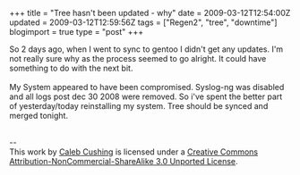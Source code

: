 +++
title = "Tree hasn't been updated - why"
date = 2009-03-12T12:54:00Z
updated = 2009-03-12T12:59:56Z
tags = ["Regen2", "tree", "downtime"]
blogimport = true 
type = "post"
+++

So 2 days ago, when I went to sync to gentoo I didn't get any updates. I'm not really sure why as the process seemed to go alright. It could have something to do with the next bit.<br /><br />My System appeared to have been compromised. Syslog-ng was disabled and all logs post dec 30 2008 were removed. So i've spent the better part of yesterday/today reinstalling my system. Tree should be synced and merged tonight.<div class="blogger-post-footer"><br />--<br />
This <span xmlns:dc="http://purl.org/dc/elements/1.1/" href="http://purl.org/dc/dcmitype/Text" rel="dc:type">work</span> by <a xmlns:cc="http://creativecommons.org/ns#" href="http://www.xenoterracide.com" property="cc:attributionName" rel="cc:attributionURL">Caleb Cushing</a> is licensed under a <a rel="license" href="http://creativecommons.org/licenses/by-nc-sa/3.0/">Creative Commons Attribution-NonCommercial-ShareAlike 3.0 Unported License</a>.</div>
